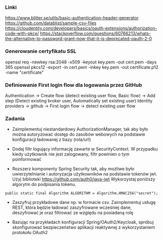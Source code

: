 ### Linki
https://www.blitter.se/utils/basic-authentication-header-generator
https://github.com/datablist/sample-csv-files
https://cloudentity.com/developers/basics/oauth-extensions/authorization-code-with-pkce/
https://stackoverflow.com/questions/60766213/whats-the-alternative-to-password-grant-now-that-it-is-deprecated-oauth-2-0

### Generowanie certyfikatu SSL
openssl req -newkey rsa:2048 -x509 -keyout key.pem -out cert.pem -days 365
openssl pkcs12 -export -in cert.pem -inkey key.pem -out certificate.p12 -name "certificate"

### Definiowanie First login flow dla logowania przez GitHub
Authentication -> Create flow (detect existing user flow, Basic flow) -> Add step (Detect existing broker user, Automatically set existing user)
Identity providers -> github -> First login flow -> detect existing user flow

### Zadania
- Zaimplementuj niestandardowy AuthorizationManager, tak aby było można autoryzować
  dostęp do zasobów webowych na podstawie konfiguracji ładowanej z bazy (rola/url)

- Dodaj filtr logujący informację zawarte w SecurityContext. W przypadku
kiedy użytkownik nie jest zalogowany, filtr powinien o tym poinformować

- Rozszerz komponenty Spring Security tak, aby możliwe było uwierzytelnianie i autoryzacja
użytkowników na podstawie tokenów jwt. Użyj biblioteki https://github.com/auth0/java-jwt 
Wykorzystaj poniższy algorytm do podpisania tokenu.
```
public static final Algorithm ALGORITHM = Algorithm.HMAC256("secret");
```

- Zaszyfruj przykładowe dane np. w formacie csv. Zaimplementuj usługę REST, która będzie ładować zaszyfrowane
wcześniej dane, deszyfrować je oraz filtrować ze względu na posiadaną rolę

- Bazując na przykładach konfiguracji Spring/OAuth2/Keycloak, spróbuj skonfigurować bezpieczeństwo aplikacji
reaktywnej z wykorzystaniem protokołu OAuth2
